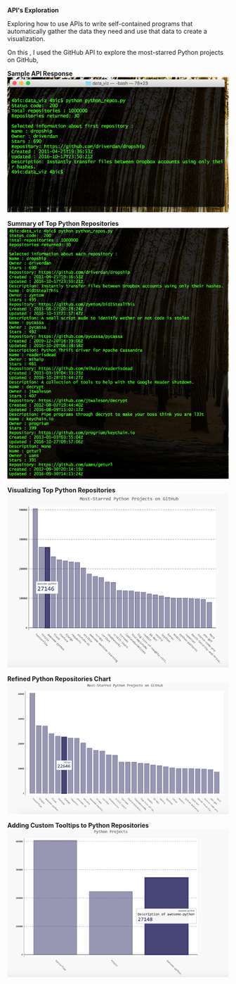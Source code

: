 **API's Exploration**

Exploring how to use APIs to write self-contained programs that automatically gather the data they need and use that data to create a visualization.

On this , I used the GitHub API to explore the most-starred Python projects on GitHub,

__Sample API Response__
![alt tag](https://github.com/4bic-attic/data_viz/blob/api/images/API%20Response.png)

__Summary of Top Python Repositories__
![alt tag](https://github.com/4bic-attic/data_viz/blob/api/images/summary%20of%20top%20python%20repositories.png)

__Visualizing Top Python Repositories__
![alt tag](https://github.com/4bic-attic/data_viz/blob/api/images/most-starred%20Python%20projects%20on%20GitHub.png)

__Refined Python Repositories Chart__
![alt tag](https://github.com/4bic-attic/data_viz/blob/api/images/refined%20chart%20of%20top%20repos.png)

__Adding Custom Tooltips to Python Repositories__
![alt tag](https://github.com/4bic-attic/data_viz/blob/api/images/chart%20with%20custom%20tooltips.png)
